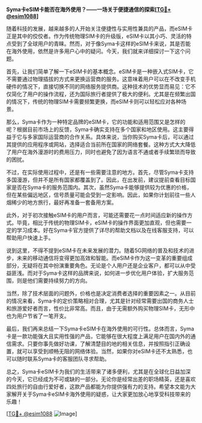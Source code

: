 **Syma卡eSIM卡能否在海外使用？——一场关于便捷通信的探索[[TG💪+ @esim1088](https://t.me/s/esim1088)]**

随着科技的发展，越来越多的人开始关注便捷性与实用性兼具的产品，而eSIM卡正是其中的佼佼者。作为传统物理SIM卡的升级版，eSIM卡以其小巧、灵活的特点受到了全球用户的青睐。然而，对于像Syma卡这样的eSIM卡来说，其是否能在海外使用，依然是许多用户心中的疑问。今天，我们就来详细探讨一下这个问题。

首先，让我们简单了解一下eSIM卡的基本概念。eSIM卡是一种嵌入式SIM卡，它不需要通过物理插拔的方式来更换运营商的服务。这意味着用户可以在不改变手机硬件的情况下，直接切换不同的网络服务提供商。这种技术的优势显而易见：它不仅简化了用户的操作流程，还为国际旅行者提供了极大的便利。尤其是在频繁出国的情况下，传统的物理SIM卡需要频繁更换，而eSIM卡则可以轻松应对各种场景。

那么，Syma卡作为一种特定品牌的eSIM卡，它的功能和适用范围又是怎样的呢？根据目前市场上的反馈，Syma卡确实支持在多个国家和地区使用。这主要得益于它与多家国际运营商的合作关系。具体来说，当你购买Syma卡后，可以通过其提供的应用程序或网站，选择适合当前所在国家的网络套餐。这种方式大大降低了用户在海外漫游时的费用压力，同时也避免了因为语言不通或者手续繁琐而导致的困扰。

不过，在实际使用过程中，还是有一些需要注意的地方。首先，尽管Syma卡支持多国漫游，但并不是所有国家都覆盖到了。因此，在出发前，建议提前查看目标国家是否在Syma卡的服务范围内。其次，虽然Syma卡能够提供较为优惠的价格，但在某些偏远地区，信号质量可能会受到一定影响。因此，如果你计划前往一些人烟稀少的地方旅行，最好再准备一套备用方案。

此外，对于初次接触eSIM卡的用户而言，可能还需要花一点时间适应新的操作方式。毕竟，相比于传统的物理SIM卡，eSIM卡的操作界面更加直观，但也需要一定的学习成本。好在Syma卡官方提供了详尽的帮助文档以及在线客服支持，可以帮助用户快速上手。

说到这里，不得不提到eSIM卡在未来发展的潜力。随着5G网络的普及和技术的进步，未来的移动通信将变得更加高效和智能。而eSIM卡作为这一变革的重要组成部分，无疑将在其中扮演重要角色。无论是个人用户还是企业客户，都可以从中受益匪浅。而对于Syma卡这样的品牌来说，如何进一步优化用户体验，扩大服务范围，则是他们需要持续努力的方向。

当然，除了技术层面的问题外，价格也是决定消费者选择的重要因素之一。从目前的情况来看，Syma卡的定价策略相对合理，尤其是针对经常需要出国的商务人士和旅游爱好者而言，性价比非常高。而且，由于无需额外购买物理SIM卡，无形中也为用户节省了一笔开支。

最后，我们再来总结一下Syma卡eSIM卡在海外使用的可行性。总体而言，Syma卡是一款功能强大且实用性强的产品，它能够在很大程度上满足用户在国内外的通信需求。只要你事先做好功课，了解清楚目的地的相关信息，并按照指引正确设置，就可以享受到顺畅无阻的网络体验。当然，如果你对eSIM卡还不太熟悉，也可以随时联系Syma卡的客服团队寻求帮助。

总之，Syma卡eSIM卡为我们的生活带来了诸多便利，尤其是在全球化日益加深的今天，它已经成为不可或缺的一部分。无论你是经常出差的职场精英，还是喜欢四处旅行的自由行爱好者，这款产品都能为你提供强有力的支持。希望本文能为大家解开关于Syma卡eSIM卡海外使用的疑惑，让大家更加放心地享受科技带来的乐趣！

[[TG💪+ @esim1088](https://t.me/s/esim1088) ![Image](https://i.postimg.cc/4NQfJmqS/Snipaste-2025-05-13-00-14-12.png)]